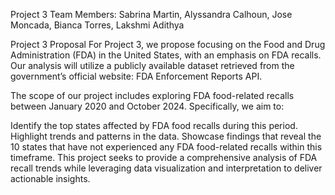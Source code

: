 Project 3
Team Members: Sabrina Martin, Alyssandra Calhoun, Jose Moncada, Bianca Torres, Lakshmi Adithya

Project 3 Proposal
For Project 3, we propose focusing on the Food and Drug Administration (FDA) in the United States, with an emphasis on FDA recalls. Our analysis will utilize a publicly available dataset retrieved from the government’s official website: FDA Enforcement Reports API.

The scope of our project includes exploring FDA food-related recalls between January 2020 and October 2024. Specifically, we aim to:

Identify the top states affected by FDA food recalls during this period.
Highlight trends and patterns in the data.
Showcase findings that reveal the 10 states that have not experienced any FDA food-related recalls within this timeframe.
This project seeks to provide a comprehensive analysis of FDA recall trends while leveraging data visualization and interpretation to deliver actionable insights.
